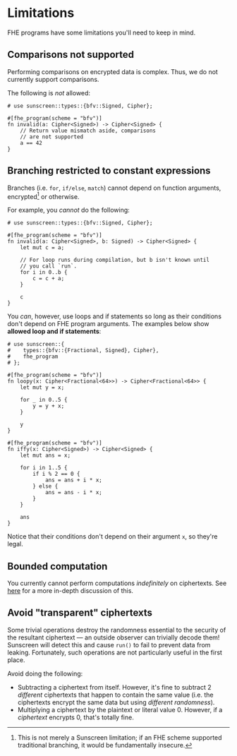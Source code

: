 # Limitations
FHE programs have some limitations you'll need to keep in mind.

## Comparisons not supported
Performing comparisons on encrypted data is complex. Thus, we do not currently support comparisons. 

The following is *not* allowed:

```rust,no_run,compile_fail
# use sunscreen::types::{bfv::Signed, Cipher};

#[fhe_program(scheme = "bfv")]
fn invalid(a: Cipher<Signed>) -> Cipher<Signed> {
    // Return value mismatch aside, comparisons
    // are not supported
    a == 42
}
```

## Branching restricted to constant expressions
Branches (i.e. `for`, `if/else`, `match`) cannot depend on function arguments, encrypted[^1] or otherwise.

For example, you *cannot* do the following:

```rust,no_run,compile_fail
# use sunscreen::types::{bfv::Signed, Cipher};

#[fhe_program(scheme = "bfv")]
fn invalid(a: Cipher<Signed>, b: Signed) -> Cipher<Signed> {
    let mut c = a;

    // For loop runs during compilation, but b isn't known until
    // you call `run`.
    for i in 0..b {
        c = c + a;
    }

    c
}
```

You *can*, however, use loops and if statements so long as their conditions don't depend on FHE program arguments. The examples below show **allowed loop and if statements**:

```rust,no_run
# use sunscreen::{
#    types::{bfv::{Fractional, Signed}, Cipher},
#    fhe_program
# };

#[fhe_program(scheme = "bfv")]
fn loopy(x: Cipher<Fractional<64>>) -> Cipher<Fractional<64>> {
    let mut y = x;

    for _ in 0..5 {
        y = y + x;
    }

    y
}

#[fhe_program(scheme = "bfv")]
fn iffy(x: Cipher<Signed>) -> Cipher<Signed> {
    let mut ans = x;

    for i in 1..5 {
        if i % 2 == 0 {
            ans = ans + i * x;
        } else {
            ans = ans - i * x;
        }
    }

    ans
}
```

Notice that their conditions don't depend on their argument `x`, so they're legal.

[^1]: This is not merely a Sunscreen limitation; if an FHE scheme supported traditional branching, it would be fundamentally insecure.

## Bounded computation
You currently cannot perform computations *indefinitely* on ciphertexts. See [here](./advanced/noise_margin.md) for a more in-depth discussion of this.

## Avoid "transparent" ciphertexts
Some trivial operations destroy the randomness essential to the security of the resultant ciphertext &mdash; an outside observer can trivially decode them! Sunscreen will detect this and cause `run()` to fail to prevent data from leaking. Fortunately, such operations are not particularly useful in the first place. 

Avoid doing the following:
* Subtracting a ciphertext from itself. However, it's fine to subtract 2 *different* ciphertexts that happen to contain the same value (i.e. the ciphertexts encrypt the same data but using *different randomness*).
* Multiplying a ciphertext by the plaintext or literal value 0. However, if a *ciphertext* encrypts 0, that's totally fine.
